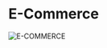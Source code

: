 # E-Commerce
![E-COMMERCE](https://github.com/RubemCoutinho/E-Commerce/assets/132609817/842a941d-405c-4860-b727-3cff8104bf87)
